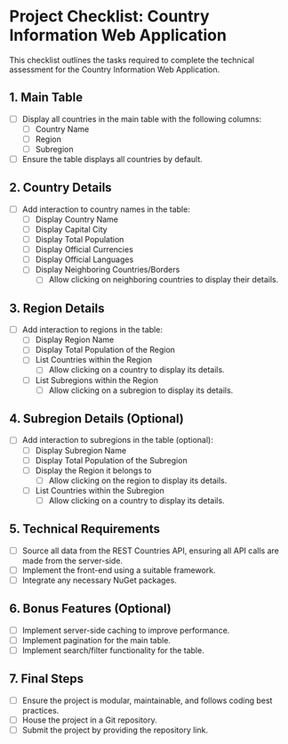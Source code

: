 # Project Checklist: Country Information Web Application

This checklist outlines the tasks required to complete the technical assessment for the Country Information Web Application.

## 1. Main Table

- [ ] Display all countries in the main table with the following columns:
  - [ ] Country Name
  - [ ] Region
  - [ ] Subregion
- [ ] Ensure the table displays all countries by default.

## 2. Country Details

- [ ] Add interaction to country names in the table:
  - [ ] Display Country Name
  - [ ] Display Capital City
  - [ ] Display Total Population
  - [ ] Display Official Currencies
  - [ ] Display Official Languages
  - [ ] Display Neighboring Countries/Borders
    - [ ] Allow clicking on neighboring countries to display their details.

## 3. Region Details

- [ ] Add interaction to regions in the table:
  - [ ] Display Region Name
  - [ ] Display Total Population of the Region
  - [ ] List Countries within the Region
    - [ ] Allow clicking on a country to display its details.
  - [ ] List Subregions within the Region
    - [ ] Allow clicking on a subregion to display its details.

## 4. Subregion Details (Optional)

- [ ] Add interaction to subregions in the table (optional):
  - [ ] Display Subregion Name
  - [ ] Display Total Population of the Subregion
  - [ ] Display the Region it belongs to
    - [ ] Allow clicking on the region to display its details.
  - [ ] List Countries within the Subregion
    - [ ] Allow clicking on a country to display its details.

## 5. Technical Requirements

- [ ] Source all data from the REST Countries API, ensuring all API calls are made from the server-side.
- [ ] Implement the front-end using a suitable framework.
- [ ] Integrate any necessary NuGet packages.

## 6. Bonus Features (Optional)

- [ ] Implement server-side caching to improve performance.
- [ ] Implement pagination for the main table.
- [ ] Implement search/filter functionality for the table.

## 7. Final Steps

- [ ] Ensure the project is modular, maintainable, and follows coding best practices.
- [ ] House the project in a Git repository.
- [ ] Submit the project by providing the repository link.
